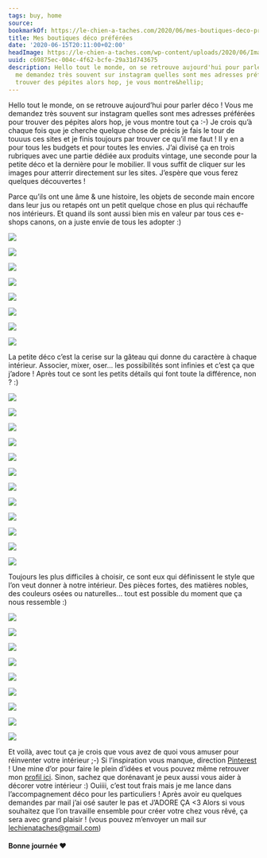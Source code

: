 ```yaml
---
tags: buy, home
source:
bookmarkOf: https://le-chien-a-taches.com/2020/06/mes-boutiques-deco-preferees/
title: Mes boutiques déco préférées
date: '2020-06-15T20:11:00+02:00'
headImage: https://le-chien-a-taches.com/wp-content/uploads/2020/06/ImageUne-ShopDeco.jpg
uuid: c69875ec-004c-4f62-bcfe-29a31d743675
description: Hello tout le monde, on se retrouve aujourd'hui pour parler déco ! Vous
  me demandez très souvent sur instagram quelles sont mes adresses préférées pour
  trouver des pépites alors hop, je vous montre&hellip;
---
```


Hello tout le monde, on se retrouve aujourd’hui pour parler déco ! Vous me demandez très souvent sur instagram quelles sont mes adresses préférées pour trouver des pépites alors hop, je vous montre tout ça :-) Je crois qu’à chaque fois que je cherche quelque chose de précis je fais le tour de touuus ces sites et je finis toujours par trouver ce qu’il me faut ! Il y en a pour tous les budgets et pour toutes les envies. J’ai divisé ça en trois rubriques avec une partie dédiée aux produits vintage, une seconde pour la petite déco et la dernière pour le mobilier. Il vous suffit de cliquer sur les images pour atterrir directement sur les sites. J’espère que vous ferez quelques découvertes !

Parce qu’ils ont une âme & une histoire, les objets de seconde main encore dans leur jus ou retapés ont un petit quelque chose en plus qui réchauffe nos intérieurs. Et quand ils sont aussi bien mis en valeur par tous ces e-shops canons, on a juste envie de tous les adopter :)

[![](https://le-chien-a-taches.com/wp-content/uploads/2020/06/ShopDeco-LaLune-Lechienataches.jpg)](http://lalunedecoration.com/)

[![](https://le-chien-a-taches.com/wp-content/uploads/2020/06/ShopDeco-diverse-Lechienataches.jpg)](https://diverse.margochato.fr/blog/)

[![](https://le-chien-a-taches.com/wp-content/uploads/2020/06/ShopDeco-Desuet-Lechienataches.jpg)](https://www.desuet.fr/)

[![](https://le-chien-a-taches.com/wp-content/uploads/2020/06/ShopDeco-marchandoublis-Lechienataches.jpg)](http://www.marchanddoublis.com/)

[![](https://le-chien-a-taches.com/wp-content/uploads/2020/06/ShopDeco-maisonnette-Lechienataches.jpg)](https://www.maisonnetteshop.fr/)

[![](https://le-chien-a-taches.com/wp-content/uploads/2020/06/ShopDeco-eloge-Lechienataches.jpg)](https://www.elogeparis.com/)

[![](https://le-chien-a-taches.com/wp-content/uploads/2020/06/ShopDeco-SelectionM-Lechienataches.jpg)](https://selectionm.com/)

[![](https://le-chien-a-taches.com/wp-content/uploads/2020/06/ShopDeco-Second-Lechienataches.jpg)](https://www.second-shop.fr/)

La petite déco c’est la cerise sur la gâteau qui donne du caractère à chaque intérieur. Associer, mixer, oser… les possibilités sont infinies et c’est ça que j’adore ! Après tout ce sont les petits détails qui font toute la différence, non ? :)

[![](https://le-chien-a-taches.com/wp-content/uploads/2020/06/ShopDeco-BoomBoom-Lechienataches-copie.jpg)](https://maisonboomboom.com/fr/content/12-e-shop)

[![](https://le-chien-a-taches.com/wp-content/uploads/2020/06/ShopDeco-oyoy-Lechienataches-copie.jpg)](https://oyoylivingdesign.com/)

[![](https://le-chien-a-taches.com/wp-content/uploads/2020/06/ShopDeco-brutal-Lechienataches.jpg)](https://brutalceramics.com/)

[![](https://le-chien-a-taches.com/wp-content/uploads/2020/06/ShopDeco-Finca-Lechienataches.jpg)](https://www.finca-home.fr/)

[![](https://le-chien-a-taches.com/wp-content/uploads/2020/06/ShopDeco-FineLittleDay-Lechienataches.jpg)](https://www.finelittleday.com/)

[![](https://le-chien-a-taches.com/wp-content/uploads/2020/06/ShopDeco-PetitFlorilege-Lechienataches.jpg)](https://www.lepetitflorilege.com/)

[![](https://le-chien-a-taches.com/wp-content/uploads/2020/06/ShopDeco-petitsBohemes-Lechienataches.jpg)](https://lespetitsbohemes.bigcartel.com/)

[![](https://le-chien-a-taches.com/wp-content/uploads/2020/06/ShopDeco-Monologue-Lechienataches.jpg)](https://www.monologuelondon.com/)

[![](https://le-chien-a-taches.com/wp-content/uploads/2020/06/ShopDeco-Twicy-Lechienataches.jpg)](http://twicy-store.com/)

[![](https://le-chien-a-taches.com/wp-content/uploads/2020/06/ShopDeco-Muskhane2-Lechienataches.jpg)](https://www.muskhane.com/fr/)

[![](https://le-chien-a-taches.com/wp-content/uploads/2020/06/ShopDeco-JoliShop-Lechienataches.jpg)](https://www.lejoli-shop.com/)

[![](https://le-chien-a-taches.com/wp-content/uploads/2020/06/ShopDeco-Billie.jo-Lechienataches.jpg)](https://www.billiejo.fr/)

Toujours les plus difficiles à choisir, ce sont eux qui définissent le style que l’on veut donner à notre intérieur. Des pièces fortes, des matières nobles, des couleurs osées ou naturelles… tout est possible du moment que ça nous ressemble :)

[![](https://le-chien-a-taches.com/wp-content/uploads/2020/06/ShopDeco-Tikamoon-Lechienataches-1.jpg)](https://www.tikamoon.com/)

[![](https://le-chien-a-taches.com/wp-content/uploads/2020/06/ShopDeco-ZaraHome-Lechienataches.jpg)](https://www.zarahome.com/fr/)

[![](https://le-chien-a-taches.com/wp-content/uploads/2020/06/ShopDeco-TheCoolRepublic-Lechienataches.jpg)](https://www.thecoolrepublic.com/)

[![](https://le-chien-a-taches.com/wp-content/uploads/2020/06/ShopDeco-Smallable-Lechienataches.jpg)](http://tidd.ly/42a8d0a0)

[![](https://le-chien-a-taches.com/wp-content/uploads/2020/06/ShopDeco-Drawer-Lechienataches.jpg)](https://www.drawer.fr/)

[![](https://le-chien-a-taches.com/wp-content/uploads/2020/06/ShopDeco-Frenchrosa-Lechienataches.jpg)](https://frenchrosa.com/fr/)

[![](https://le-chien-a-taches.com/wp-content/uploads/2020/06/ShopDeco-AM.PM-Lechienataches.jpg)](http://tidd.ly/beaf368c)

[![](https://le-chien-a-taches.com/wp-content/uploads/2020/06/ShopDeco-HMhome-Lechienataches.jpg)](https://www2.hm.com/fr_fr/maison/catalogue-par-produit/mobilier.html)

[![](https://le-chien-a-taches.com/wp-content/uploads/2020/06/ShopDeco-ChiaraColombini-Lechienataches.jpg)](https://www.chiaracolombini.com/fr/)

Et voilà, avec tout ça je crois que vous avez de quoi vous amuser pour réinventer votre intérieur ;-) Si l’inspiration vous manque, direction [Pinterest](https://www.pinterest.fr/anneeeckeman/) ! Une mine d’or pour faire le plein d’idées et vous pouvez même retrouver mon [profil ici](https://www.pinterest.fr/anneeeckeman/). Sinon, sachez que dorénavant je peux aussi vous aider à décorer votre intérieur :) Ouiiii, c’est tout frais mais je me lance dans l’accompagnement déco pour les particuliers ! Après avoir eu quelques demandes par mail j’ai osé sauter le pas et J’ADORE ÇA <3 Alors si vous souhaitez que l’on travaille ensemble pour créer votre chez vous rêvé, ça sera avec grand plaisir ! (vous pouvez m’envoyer un mail sur lechienataches@gmail.com)

#### Bonne journée ♥